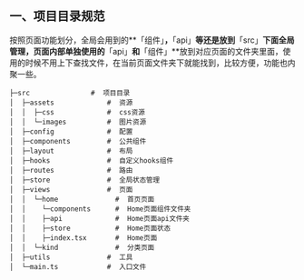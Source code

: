## 一、项目目录规范

按照页面功能划分，全局会用到的**「组件」**，**「api」**等还是放到**「src」**下面全局管理，页面内部单独使用的**「api」**和**「组件」**放到对应页面的文件夹里面，使用的时候不用上下查找文件，在当前页面文件夹下就能找到，比较方便，功能也内聚一些。

```
├─src               #  项目目录
│  ├─assets             #  资源
│  │  ├─css             #  css资源
│  │  └─images          #  图片资源
│  ├─config             #  配置
│  ├─components         #  公共组件
│  ├─layout             #  布局
│  ├─hooks              #  自定义hooks组件
│  ├─routes             #  路由
│  ├─store              #  全局状态管理
│  ├─views              #  页面
│  │  └─home              #  首页页面
│  │    └─components      #  Home页面组件文件夹
│  │    ├─api             #  Home页面api文件夹
│  │    ├─store           #  Home页面状态
│  │    ├─index.tsx       #  Home页面
│  │  └─kind              #  分类页面
│  ├─utils              #  工具
│  └─main.ts            #  入口文件
```

